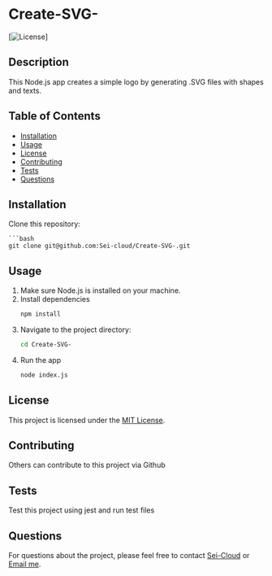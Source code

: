 # Create-SVG-

[![License](https://img.shields.io/badge/License-MIT-blue.svg)]

## Description

This Node.js app creates a simple logo by generating .SVG files with shapes and texts.

## Table of Contents

- [Installation](#installation)
- [Usage](#usage)
- [License](#license)
- [Contributing](#contributing)
- [Tests](#tests)
- [Questions](#questions)

## Installation

Clone this repository:          
    
    ```bash 
    git clone git@github.com:Sei-cloud/Create-SVG-.git

## Usage

1. Make sure Node.js is installed on your machine. 
2. Install dependencies
    ```bash
    npm install
3. Navigate to the project directory:
    ```bash
    cd Create-SVG-
4. Run the app
    ```bash
    node index.js

## License

This project is licensed under the [MIT License](https://opensource.org/licenses/MIT).

## Contributing

Others can contribute to this project via Github

## Tests

Test this project using jest and run test files

## Questions

For questions about the project, please feel free to contact [Sei-Cloud](https://github.com/Sei-Cloud) or [Email me](mailto:rocketsei.009@gmail.com).

